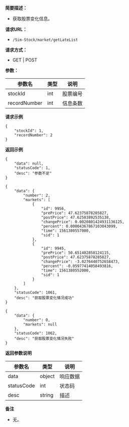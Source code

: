 **简要描述：**

- 获取股票变化信息。

**请求URL：**

- ` /Sim-Stock/market/getLateList `

**请求方式：**

- GET | POST

**参数：**

| 参数名 | 类型 | 说明 |
| --- | --- | --- |
| stockId | int | 股票编号 |
| recordNumber | int | 信息条数 |

**请求示例**

```
{
	"stockId": 1,
	"recordNumber": 2
}
```

**返回示例**

```
{
    "data": null,
    "statusCode": 1,
    "desc": "参数不足"
}

{
    "data": {
        "number": 2,
        "markets": [
            {
                "id": 9956,
                "prePrice": 47.62375878285827,
                "postPrice": 47.62583892535138,
                "changePrice": 0.0020801424931136125,
                "percent": 0.00004367867103043099,
                "time": 1561380557000,
                "sid": 1
            },
            {
                "id": 9945,
                "prePrice": 50.651402858124115,
                "postPrice": 47.62375878285827,
                "changePrice": -3.0276440752658473,
                "percent": -0.05977414058493816,
                "time": 1561380552000,
                "sid": 1
            }
        ]
    },
    "statusCode": 1061,
    "desc": "获取股票变化情况成功"
}

{
    "data": {
        "number": 0,
        "markets": null
	},
    "statusCode": 1062,
    "desc": "获取股票变化情况失败"
}
```

 **返回参数说明**

| 参数名 | 类型 | 说明 |
| --- | --- | --- |
| data | object | 响应数据 |
| statusCode | int | 状态码 |
| desc | string | 描述 |

 **备注**

- 无。